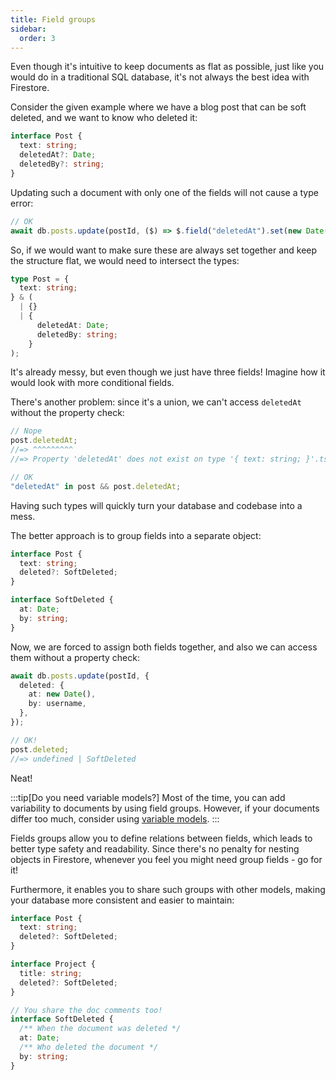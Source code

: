 ```yaml
---
title: Field groups
sidebar:
  order: 3
---
```


Even though it's intuitive to keep documents as flat as possible, just like you would do in a traditional SQL database, it's not always the best idea with Firestore.

Consider the given example where we have a blog post that can be soft deleted, and we want to know who deleted it:

```ts
interface Post {
  text: string;
  deletedAt?: Date;
  deletedBy?: string;
}
```

Updating such a document with only one of the fields will not cause a type error:

```ts
// OK
await db.posts.update(postId, ($) => $.field("deletedAt").set(new Date()));
```

So, if we would want to make sure these are always set together and keep the structure flat, we would need to intersect the types:

```ts
type Post = {
  text: string;
} & (
  | {}
  | {
      deletedAt: Date;
      deletedBy: string;
    }
);
```

It's already messy, but even though we just have three fields! Imagine how it would look with more conditional fields.

There's another problem: since it's a union, we can't access `deletedAt` without the property check:

```ts
// Nope
post.deletedAt;
//=> ^^^^^^^^^
//=> Property 'deletedAt' does not exist on type '{ text: string; }'.ts(2339)

// OK
"deletedAt" in post && post.deletedAt;
```

Having such types will quickly turn your database and codebase into a mess.

The better approach is to group fields into a separate object:

```ts
interface Post {
  text: string;
  deleted?: SoftDeleted;
}

interface SoftDeleted {
  at: Date;
  by: string;
}
```

Now, we are forced to assign both fields together, and also we can access them without a property check:

```ts
await db.posts.update(postId, {
  deleted: {
    at: new Date(),
    by: username,
  },
});

// OK!
post.deleted;
//=> undefined | SoftDeleted
```

Neat!

:::tip[Do you need variable models?]
Most of the time, you can add variability to documents by using field groups. However, if your documents differ too much, consider using [variable models](/type-safety/variable/).
:::

Fields groups allow you to define relations between fields, which leads to better type safety and readability. Since there's no penalty for nesting objects in Firestore, whenever you feel you might need group fields - go for it!

Furthermore, it enables you to share such groups with other models, making your database more consistent and easier to maintain:

```ts
interface Post {
  text: string;
  deleted?: SoftDeleted;
}

interface Project {
  title: string;
  deleted?: SoftDeleted;
}

// You share the doc comments too!
interface SoftDeleted {
  /** When the document was deleted */
  at: Date;
  /** Who deleted the document */
  by: string;
}
```
